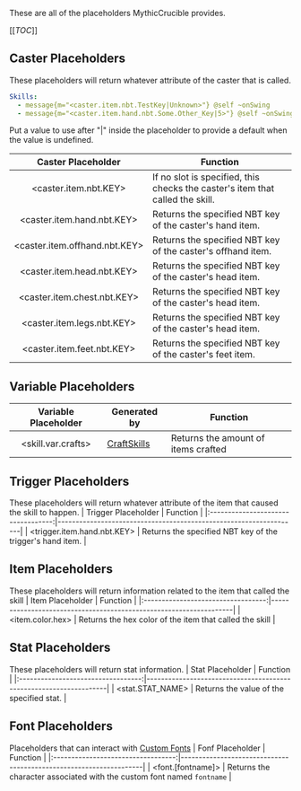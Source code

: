 These are all of the placeholders MythicCrucible provides.

[[_TOC_]]


## Caster Placeholders
These placeholders will return whatever attribute of the caster that is called.

```yaml
Skills:
  - message{m="<caster.item.nbt.TestKey|Unknown>"} @self ~onSwing
  - message{m="<caster.item.hand.nbt.Some.Other_Key|5>"} @self ~onSwing
```
Put a value to use after "|" inside the placeholder to provide a default when the value is undefined.

|         Caster Placeholder         | Function                                                          |
|:----------------------------------:|-------------------------------------------------------------------|
|       <caster.item.nbt.KEY>              | If no slot is specified, this checks the caster's item that called the skill.                   |
|      <caster.item.hand.nbt.KEY>              | Returns the specified NBT key of the caster's hand item.                               |
|      <caster.item.offhand.nbt.KEY>              | Returns the specified NBT key of the caster's offhand item.                        |
|      <caster.item.head.nbt.KEY>              | Returns the specified NBT key of the caster's head item.                               |
|      <caster.item.chest.nbt.KEY>              | Returns the specified NBT key of the caster's head item.                           |
|      <caster.item.legs.nbt.KEY>              | Returns the specified NBT key of the caster's head item.                               |
|      <caster.item.feet.nbt.KEY>              | Returns the specified NBT key of the caster's feet item.                               |


## Variable Placeholders
|   Variable Placeholder                                                                                  |   Generated by                                                                                          |   Function                                                                                              |
|:-------------------------:|---------------------------------|------------------------------------------|
| <skill.var.crafts>                                                                                      | [CraftSkills](Recipes#craftskills)                                                                      | Returns the amount of items crafted                                                                     |


## Trigger Placeholders
These placeholders will return whatever attribute of the item that caused the skill to happen.
|         Trigger Placeholder        | Function                                                          |
|:----------------------------------:|-------------------------------------------------------------------|
|    <trigger.item.hand.nbt.KEY>     | Returns the specified NBT key of the trigger's hand item.         |

## Item Placeholders
These placeholders will return information related to the item that called the skill
|         Item Placeholder           | Function                                                          |
|:----------------------------------:|-------------------------------------------------------------------|
| <item.color.hex>                   | Returns the hex color of the item that called the skill           |


## Stat Placeholders
These placeholders will return stat information.
|         Stat Placeholder           | Function                                                          |
|:----------------------------------:|-------------------------------------------------------------------|
|    <stat.STAT_NAME>                | Returns the value of the specified stat.                          |


## Font Placeholders
Placeholders that can interact with [Custom Fonts](ResourcePack-Generator#fonts)
|         Fonf Placeholder           | Function                                                          |
|:----------------------------------:|-------------------------------------------------------------------|
| <font.[fontname]>             | Returns the character associated with the custom font named `fontname` |